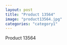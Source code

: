 ```yaml
---
layout: post
title: "Product 13564"
image: "product13564.jpg"
categories: "category1"
---
```

Product 13564
